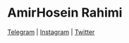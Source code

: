 # AmirHosein Rahimi
<a  href="https://t.me/AM_HO_RA">Telegram</a> | <a href="https://instagram.com/AM_HO_RA">Instagram</a> | <a  href="https://twitter.com/AM_HO_RA">Twitter</a>
